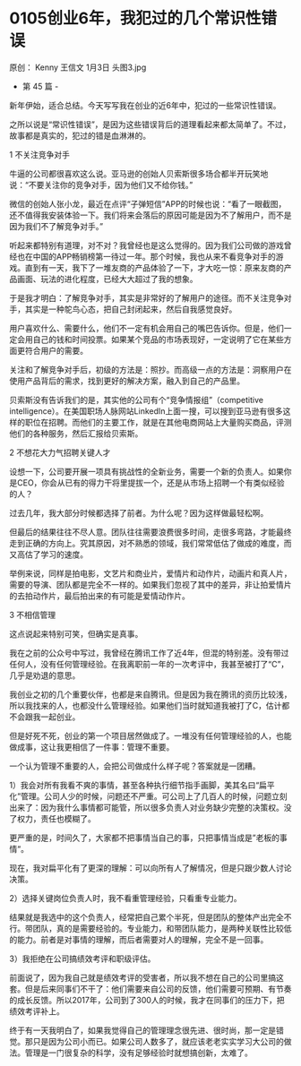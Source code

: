 # 0105创业6年，我犯过的几个常识性错误

原创： Kenny  王信文  1月3日
头图3.jpg

- 第 45 篇 -

新年伊始，适合总结。今天写写我在创业的近6年中，犯过的一些常识性错误。

之所以说是“常识性错误”，是因为这些错误背后的道理看起来都太简单了。不过，故事都是真实的，犯过的错是血淋淋的。

1 不关注竞争对手

牛逼的公司都很喜欢这么说。亚马逊的创始人贝索斯很多场合都半开玩笑地说：“不要关注你的竞争对手，因为他们又不给你钱。”

微信的创始人张小龙，最近在点评“子弹短信”APP的时候也说：“看了一眼截图，还不值得我安装体验一下。我们将来会落后的原因可能是因为不了解用户，而不是因为我们不了解竞争对手。”

听起来都特别有道理，对不对？我曾经也是这么觉得的。因为我们公司做的游戏曾经也在中国的APP畅销榜第一待过一年。那个时候，我也从来不看竞争对手的游戏。直到有一天，我下了一堆友商的产品体验了一下，才大吃一惊：原来友商的产品画面、玩法的进化程度，已经大大超过了我的想象。

于是我才明白：了解竞争对手，其实是非常好的了解用户的途径。而不关注竞争对手，其实是一种鸵鸟心态，把自己封闭起来，然后自我感觉良好。

用户喜欢什么、需要什么，他们不一定有机会用自己的嘴巴告诉你。但是，他们一定会用自己的钱和时间投票。如果某个竞品的市场表现好，一定说明了它在某些方面更符合用户的需要。

关注和了解竞争对手后，初级的方法是：照抄。而高级一点的方法是：洞察用户在使用产品背后的需求，找到更好的解决方案，融入到自己的产品里。

贝索斯没有告诉我们的是，其实他的公司有个“竞争情报组”（competitive intelligence）。在美国职场人脉网站LinkedIn上面一搜，可以搜到亚马逊有很多这样的职位在招聘。而他们的主要工作，就是在其他电商网站上大量购买商品，评测他们的各种服务，然后汇报给贝索斯。

2 不想花大力气招聘关键人才

设想一下，公司要开展一项具有挑战性的全新业务，需要一个新的负责人。如果你是CEO，你会从已有的得力干将里提拔一个，还是从市场上招聘一个有类似经验的人？

过去几年，我大部分时候都选择了前者。为什么呢？因为这样做最轻松啊。

但最后的结果往往不尽人意。团队往往需要浪费很多时间，走很多弯路，才能最终走到正确的方向上。究其原因，对不熟悉的领域，我们常常低估了做成的难度，而又高估了学习的速度。

举例来说，同样是拍电影，文艺片和商业片，爱情片和动作片，动画片和真人片，需要的导演、团队都是完全不一样的。如果我们忽视了其中的差异，非让拍爱情片的去拍动作片，最后拍出来的有可能是爱情动作片。

3 不相信管理

这点说起来特别可笑，但确实是真事。

我在之前的公众号中写过，我曾经在腾讯工作了近4年，但混的特别差。没有带过任何人，没有任何管理经验。在我离职前一年的一次考评中，我甚至被打了“C”，几乎是劝退的意思。

我创业之初的几个重要伙伴，也都是来自腾讯。但是因为我在腾讯的资历比较浅，所以我找来的人，也都没什么管理经验。如果他们当时就知道我被打了C，估计都不会跟我一起创业。

但是好死不死，创业的第一个项目居然做成了。一堆没有任何管理经验的人，也能做成事，这让我更相信了一件事：管理不重要。

一个认为管理不重要的人，会把公司做成什么样子呢？答案就是一团糟。

1）我会对所有我看不爽的事情，甚至各种执行细节指手画脚，美其名曰“扁平化”管理。公司人少的时候，问题还不严重。可公司上了几百人的时候，问题立刻出来了：因为我什么事情都可能管，所以很多负责人对业务缺少完整的决策权。没了权力，责任也模糊了。

更严重的是，时间久了，大家都不把事情当自己的事，只把事情当成是”老板的事情“。

现在，我对扁平化有了更深的理解：可以向所有人了解情况，但是只跟少数人讨论决策。

2）选择关键岗位负责人时，我不看重管理经验，只看重专业能力。

结果就是我选中的这个负责人，经常把自己累个半死，但是团队的整体产出完全不行。带团队，真的是需要经验的。专业能力，和带团队能力，是两种关联性比较低的能力。前者是对事情的理解，而后者需要对人的理解，完全不是一回事。

3）我拒绝在公司搞绩效考评和职级评估。

前面说了，因为我自己就是绩效考评的受害者，所以我不想在自己的公司里搞这套。但是后来同事们不干了：他们需要来自公司的反馈，他们需要可预期、有节奏的成长反馈。所以2017年，公司到了300人的时候，我才在同事们的压力下，把绩效考评补上。

终于有一天我明白了，如果我觉得自己的管理理念很先进、很时尚，那一定是错觉。那只是因为公司小而已。如果公司人数多了，就应该老老实实学习大公司的做法。管理是一门很复杂的科学，没有足够经验时就想搞创新，太难了。

